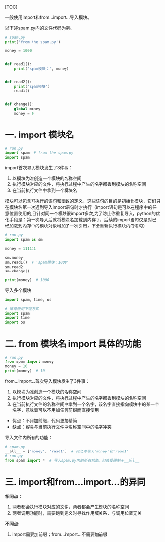 [TOC]

一般使用import和from...import...导入模块。

以下述spam.py内的文件代码为例。

```python
# spam.py
print('from the spam.py')

money = 1000


def read1():
    print('spam模块：', money)


def read2():
    print('spam模块')
    read1()


def change():
    global money
    money = 0
```



# 一. import 模块名

```python
# run.py
import spam  # from the spam.py
import spam
```

import首次导入模块发生了3件事：

1. 以模块为准创造一个模块的名称空间
2. 执行模块对应的文件，将执行过程中产生的名字都丢到模块的名称空间
3. 在当前执行文件中拿到一个模块名

模块可以包含可执行的语句和函数的定义，这些语句的目的是初始化模块，它们只在模块名第一次遇到导入import语句时才执行（import语句是可以在程序中的任意位置使用的,且针对同一个模块很import多次,为了防止你重复导入，python的优化手段是：第一次导入后就将模块名加载到内存了，后续的import语句仅是对已经加载到内存中的模块对象增加了一次引用，不会重新执行模块内的语句）

```python
# run.py
import spam as sm

money = 111111

sm.money
sm.read1()  # 'spam模块：1000'
sm.read2
sm.change()

print(money)  # 1000
```

导入多个模块

```python
import spam, time, os

# 推荐使用下述方式
import spam
import time
import os
```



# 二. from 模块名 import 具体的功能

```python
# run.py
from spam import money
money = 10
print(money)  # 10
```

from...import...首次导入模块发生了3件事：

1. 以模块为准创造一个模块的名称空间
2. 执行模块对应的文件，将执行过程中产生的名字都丢到模块的名称空间
3. 在当前执行文件的名称空间中拿到一个名字，该名字直接指向模块中的某一个名字，意味着可以不用加任何前缀而直接使用

- 优点：不用加前缀，代码更加精简
- 缺点：容易与当前执行文件中名称空间中的名字冲突

导入文件内所有的功能：

```python
# spam.py
__all__ = ['money', 'read1']  # 只允许导入'money'和'read1'
# run.py
from spam import *  # 导入spam.py内的所有功能，但会受限制于__all__
```



# 三. import和from...import...的异同

**相同点**：

1. 两者都会执行模块对应的文件，两者都会产生模块的名称空间
2. 两者调用功能时，需要跑到定义时寻找作用域关系，与调用位置无关

**不同点**:

1. import需要加前缀；from...import...不需要加前缀